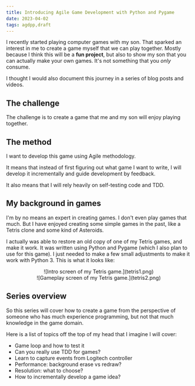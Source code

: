 ```yaml
---
title: Introducing Agile Game Development with Python and Pygame
date: 2023-04-02
tags: agdpp,draft
---
```


I recently started playing computer games with my son. That sparked an interest
in me to create a game myself that we can play together. Mostly because I think
this will be a **fun project**, but also to show my son that you can actually
make your own games. It's not something that you *only* consume.

I thought I would also document this journey in a series of blog posts and
videos.

## The challenge

The challenge is to create a game that me and my son will enjoy playing
together.

## The method

I want to develop this game using Agile methodology.

It means that instead of first figuring out what game I want
to write, I will develop it incrementally and guide development by feedback.

It also means that I will rely heavily on self-testing code and TDD.

## My background in games

I'm by no means an expert in creating games. I don't even play games that much.
But I have enjoyed creating some simple games in the past, like a Tetris clone
and some kind of Asteroids.

I actually was able to restore an old copy of one of my Tetris games, and make
it work. It was written using Python and Pygame (which I also plan to use for
this game). I just needed to make a few small adjustments to make it work with
Python 3. This is what it looks like:

<center>
![Intro screen of my Tetris game.](tetris1.png)
</center>

<center>
![Gameplay screen of my Tetris game.](tetris2.png)
</center>

## Series overview

So this series will cover how to create a game from the perspective of someone
who has much experience programming, but not that much knowledge in the game
domain.

Here is a list of topics off the top of my head that I imagine I will cover:

* Game loop and how to test it
* Can you really use TDD for games?
* Learn to capture events from Logitech controller
* Performance: background erase vs redraw?
* Resolution: what to choose?
* How to incrementally develop a game idea?
